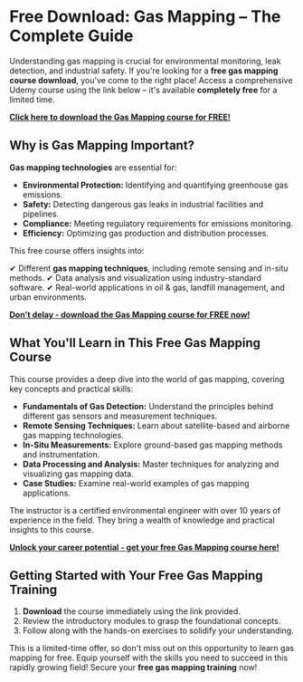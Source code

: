 # Free Download: Gas Mapping – The Complete Guide

Understanding gas mapping is crucial for environmental monitoring, leak detection, and industrial safety. If you're looking for a **free gas mapping course download**, you've come to the right place! Access a comprehensive Udemy course using the link below – it's available **completely free** for a limited time.

[**Click here to download the Gas Mapping course for FREE!**](https://udemywork.com/gas-mapping)

## Why is Gas Mapping Important?

**Gas mapping technologies** are essential for:

*   **Environmental Protection:** Identifying and quantifying greenhouse gas emissions.
*   **Safety:** Detecting dangerous gas leaks in industrial facilities and pipelines.
*   **Compliance:** Meeting regulatory requirements for emissions monitoring.
*   **Efficiency:** Optimizing gas production and distribution processes.

This free course offers insights into:

✔ Different **gas mapping techniques**, including remote sensing and in-situ methods.
✔ Data analysis and visualization using industry-standard software.
✔ Real-world applications in oil & gas, landfill management, and urban environments.

[**Don't delay - download the Gas Mapping course for FREE now!**](https://udemywork.com/gas-mapping)

## What You'll Learn in This Free Gas Mapping Course

This course provides a deep dive into the world of gas mapping, covering key concepts and practical skills:

*   **Fundamentals of Gas Detection:** Understand the principles behind different gas sensors and measurement techniques.
*   **Remote Sensing Techniques:** Learn about satellite-based and airborne gas mapping technologies.
*   **In-Situ Measurements:** Explore ground-based gas mapping methods and instrumentation.
*   **Data Processing and Analysis:** Master techniques for analyzing and visualizing gas mapping data.
*   **Case Studies:** Examine real-world examples of gas mapping applications.

The instructor is a certified environmental engineer with over 10 years of experience in the field. They bring a wealth of knowledge and practical insights to this course.

[**Unlock your career potential - get your free Gas Mapping course here!**](https://udemywork.com/gas-mapping)

## Getting Started with Your Free Gas Mapping Training

1.  **Download** the course immediately using the link provided.
2.  Review the introductory modules to grasp the foundational concepts.
3.  Follow along with the hands-on exercises to solidify your understanding.

This is a limited-time offer, so don't miss out on this opportunity to learn gas mapping for free. Equip yourself with the skills you need to succeed in this rapidly growing field! Secure your **free gas mapping training** now!
